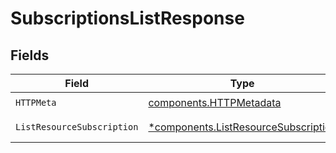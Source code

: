 # SubscriptionsListResponse


## Fields

| Field                                                                                       | Type                                                                                        | Required                                                                                    | Description                                                                                 |
| ------------------------------------------------------------------------------------------- | ------------------------------------------------------------------------------------------- | ------------------------------------------------------------------------------------------- | ------------------------------------------------------------------------------------------- |
| `HTTPMeta`                                                                                  | [components.HTTPMetadata](../../models/components/httpmetadata.md)                          | :heavy_check_mark:                                                                          | N/A                                                                                         |
| `ListResourceSubscription`                                                                  | [*components.ListResourceSubscription](../../models/components/listresourcesubscription.md) | :heavy_minus_sign:                                                                          | Successful Response                                                                         |